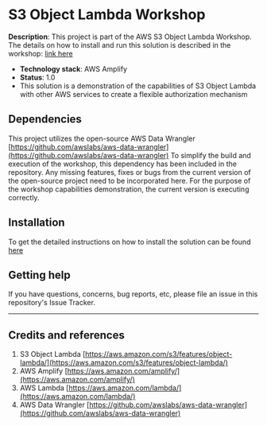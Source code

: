 # S3 Object Lambda Workshop

**Description**:  This project is part of the AWS S3 Object Lambda Workshop.
The details on how to install and run this solution is described in the workshop: [link here](https://catalog.us-east-1.prod.workshops.aws/v2/workshops/a02f594e-0618-4e6f-ba55-9355a12e0378/en-US/)

- **Technology stack**: AWS Amplify
- **Status**:  1.0
- This solution is a demonstration of the capabilities of S3 Object Lambda  with other AWS services to create a flexible authorization mechanism


## Dependencies

This project utilizes the open-source AWS Data Wrangler [https://github.com/awslabs/aws-data-wrangler](https://github.com/awslabs/aws-data-wrangler)
To simplify the build and execution of the workshop, this dependency has been included in the repository.
Any missing features, fixes or bugs from the current version of the open-source project need to be incorporated here.
For the purpose of the workshop capabilities demonstration, the current version is executing correctly.

## Installation

To get the detailed instructions on how to install the solution can be found [here](https://catalog.us-east-1.prod.workshops.aws/v2/workshops/a02f594e-0618-4e6f-ba55-9355a12e0378/en-US/)

## Getting help

If you have questions, concerns, bug reports, etc, please file an issue in this repository's Issue Tracker.

----

## Credits and references

1. S3 Object Lambda [https://aws.amazon.com/s3/features/object-lambda/](https://aws.amazon.com/s3/features/object-lambda/)
2. AWS Amplify [https://aws.amazon.com/amplify/](https://aws.amazon.com/amplify/)
3. AWS Lambda [https://aws.amazon.com/lambda/](https://aws.amazon.com/lambda/)
4. AWS Data Wrangler [https://github.com/awslabs/aws-data-wrangler](https://github.com/awslabs/aws-data-wrangler)
